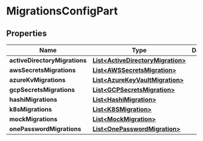 

# MigrationsConfigPart


## Properties

Name | Type | Description | Notes
------------ | ------------- | ------------- | -------------
**activeDirectoryMigrations** | [**List&lt;ActiveDirectoryMigration&gt;**](ActiveDirectoryMigration.md) |  |  [optional]
**awsSecretsMigrations** | [**List&lt;AWSSecretsMigration&gt;**](AWSSecretsMigration.md) |  |  [optional]
**azureKvMigrations** | [**List&lt;AzureKeyVaultMigration&gt;**](AzureKeyVaultMigration.md) |  |  [optional]
**gcpSecretsMigrations** | [**List&lt;GCPSecretsMigration&gt;**](GCPSecretsMigration.md) |  |  [optional]
**hashiMigrations** | [**List&lt;HashiMigration&gt;**](HashiMigration.md) |  |  [optional]
**k8sMigrations** | [**List&lt;K8SMigration&gt;**](K8SMigration.md) |  |  [optional]
**mockMigrations** | [**List&lt;MockMigration&gt;**](MockMigration.md) |  |  [optional]
**onePasswordMigrations** | [**List&lt;OnePasswordMigration&gt;**](OnePasswordMigration.md) |  |  [optional]



